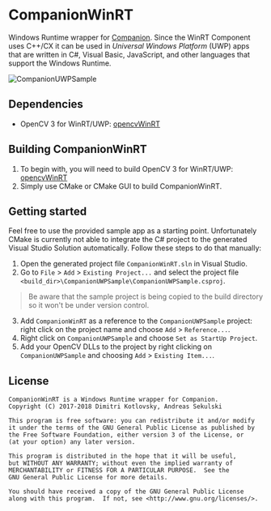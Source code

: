 # CompanionWinRT

Windows Runtime wrapper for [Companion](https://github.com/LibCompanion/Companion/). Since the WinRT Component uses C++/CX it can be used in *Universal Windows Platform* (UWP) apps that are written in C#, Visual Basic, JavaScript, and other languages that support the Windows Runtime.

![CompanionUWPSample](https://libcompanion.github.io/CompanionDoc/images/example/uwpSample.png "CompanionUWPSample")

## Dependencies

* OpenCV 3 for WinRT/UWP: [opencvWinRT](https://github.com/LibCompanion/opencvWinRT/)

## Building CompanionWinRT

1. To begin with, you will need to build OpenCV 3 for WinRT/UWP: [opencvWinRT](https://github.com/LibCompanion/opencvWinRT/)
2. Simply use CMake or CMake GUI to build CompanionWinRT.

## Getting started

Feel free to use the provided sample app as a starting point. Unfortunately CMake is currently not able to integrate the C# project to the generated Visual Studio Solution automatically. Follow these steps to do that manually:

1. Open the generated project file `CompanionWinRT.sln` in Visual Studio.
2. Go to `File` > `Add` > `Existing Project...` and select the project file `<build_dir>\CompanionUWPSample\CompanionUWPSample.csproj`.
> Be aware that the sample project is being copied to the build directory so it won't be under version control.

3. Add `CompanionWinRT` as a reference to the `CompanionUWPSample` project: right click on the project name and choose `Add` > `Reference...`.
4. Right click on `CompanionUWPSample` and choose `Set as StartUp Project`.
5. Add your OpenCV DLLs to the project by right clicking on `CompanionUWPSample` and choosing `Add` > `Existing Item...`.

## License

```
CompanionWinRT is a Windows Runtime wrapper for Companion.
Copyright (C) 2017-2018 Dimitri Kotlovsky, Andreas Sekulski

This program is free software: you can redistribute it and/or modify
it under the terms of the GNU General Public License as published by
the Free Software Foundation, either version 3 of the License, or
(at your option) any later version.

This program is distributed in the hope that it will be useful,
but WITHOUT ANY WARRANTY; without even the implied warranty of
MERCHANTABILITY or FITNESS FOR A PARTICULAR PURPOSE.  See the
GNU General Public License for more details.

You should have received a copy of the GNU General Public License
along with this program.  If not, see <http://www.gnu.org/licenses/>.
```
